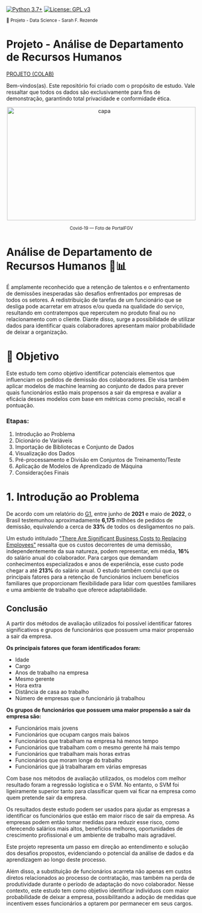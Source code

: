 [![Python 3.7+](https://img.shields.io/badge/python-3.7+-blue.svg)](https://www.python.org/downloads/release/python-360/) [![License: GPL v3](https://img.shields.io/badge/License-GPLv3-blue.svg)](https://www.gnu.org/licenses/gpl-3.0) 

<sub> 📂 Projeto - Data Science - Sarah F. Rezende

#  **Projeto** - Análise de Departamento de Recursos Humanos

[PROJETO (COLAB)](https://github.com/SarahFeanor/Covid_19_EDA_Project/blob/main/Analise_Covid_19.ipynb)

Bem-vindos(as). Este repositório foi criado com o propósito de estudo. Vale ressaltar que todos os dados são exclusivamente para fins de demonstração, garantindo total privacidade e conformidade ética.

<p align="center">
  <a href="https://github.com/SarahFeanor?tab=repositories">
    <img src="https://cdn.discordapp.com/attachments/1063559719291199599/1202596799135612969/ict-crm.jpg?ex=65ce088c&is=65bb938c&hm=94fcf6a9f48d2d3186ee98a5a0043e36c7eabaa76ecfb9737712359484b1ed6c&" alt="capa" width="500" height="300">
  </a>
</p> <p align="center"> <sup> Covid-19 — Foto de PortalFGV</sup> </p>

# **Análise de Departamento de Recursos Humanos** 💼📊

É amplamente reconhecido que a retenção de talentos e o enfrentamento de demissões inesperadas são desafios enfrentados por empresas de todos os setores. A redistribuição de tarefas de um funcionário que se desliga pode acarretar em atrasos e/ou queda na qualidade do serviço, resultando em contratempos que repercutem no produto final ou no relacionamento com o cliente. Diante disso, surge a possibilidade de utilizar dados para identificar quais colaboradores apresentam maior probabilidade de deixar a organização.

# 📍 Objetivo

Este estudo tem como objetivo identificar potenciais elementos que influenciam os pedidos de demissão dos colaboradores. Ele visa também aplicar modelos de machine learning ao conjunto de dados para prever quais funcionários estão mais propensos a sair da empresa e avaliar a eficácia desses modelos com base em métricas como precisão, recall e pontuação.

### Etapas:

1. Introdução ao Problema
2. Dicionário de Variáveis
3. Importação de Bibliotecas e Conjunto de Dados
4. Visualização dos Dados
5. Pré-processamento e Divisão em Conjuntos de Treinamento/Teste
6. Aplicação de Modelos de Aprendizado de Máquina
7. Considerações Finais

# 1. **Introdução ao Problema**

De acordo com um relatório do [G1](https://https//g1.globo.com/trabalho-e-carreira/noticia/2022/06/30/pais-bate-recorde-de-pedidos-de-demissao-em-12-meses-mostra-levantamento.ghtml), entre junho de **2021** e maio de **2022**, o Brasil testemunhou aproximadamente **6,175** milhões de pedidos de demissão, equivalendo a cerca de **33%** de todos os desligamentos no país.

Um estudo intitulado ["There Are Significant Business Costs to Replacing Employees"](https://www.americanprogress.org/wp-content/uploads/2015/08/CostofTurnover0815.pdf) ressalta que os custos decorrentes de uma demissão, independentemente da sua natureza, podem representar, em média, **16%** do salário anual do colaborador. Para cargos que demandam conhecimentos especializados e anos de experiência, esse custo pode chegar a até **213%** do salário anual. O estudo também conclui que os principais fatores para a retenção de funcionários incluem benefícios familiares que proporcionam flexibilidade para lidar com questões familiares e uma ambiente de trabalho que oferece adaptabilidade.

## Conclusão

A partir dos métodos de avaliação utilizados foi possível identificar fatores significativos e grupos de funcionários que possuem uma maior propensão a sair da empresa.

**Os principais fatores que foram identificados foram:**

* Idade
* Cargo
* Anos de trabalho na empresa
* Mesmo gerente
* Hora extra
* Distância de casa ao trabalho
* Número de empresas que o funcionário já trabalhou

**Os grupos de funcionários que possuem uma maior propensão a sair da empresa são:**

* Funcionários mais jovens
* Funcionários que ocupam cargos mais baixos
* Funcionários que trabalham na empresa há menos tempo
* Funcionários que trabalham com o mesmo gerente há mais tempo
* Funcionários que trabalham mais horas extras
* Funcionários que moram longe do trabalho
* Funcionários que já trabalharam em várias empresas

Com base nos métodos de avaliação utilizados, os modelos com melhor resultado foram a regressão logística e o SVM. No entanto, o SVM foi ligeiramente superior tanto para classificar quem vai ficar na empresa como quem pretende sair da empresa.

Os resultados deste estudo podem ser usados para ajudar as empresas a identificar os funcionários que estão em maior risco de sair da empresa. As empresas podem então tomar medidas para reduzir esse risco, como oferecendo salários mais altos, benefícios melhores, oportunidades de crescimento profissional e um ambiente de trabalho mais agradável.

Este projeto representa um passo em direção ao entendimento e solução dos desafios propostos, evidenciando o potencial da análise de dados e da aprendizagem ao longo deste processo.


Além disso, a substituição de funcionários acarreta não apenas em custos diretos relacionados ao processo de contratação, mas também na perda de produtividade durante o período de adaptação do novo colaborador. Nesse contexto, este estudo tem como objetivo identificar indivíduos com maior probabilidade de deixar a empresa, possibilitando a adoção de medidas que incentivem esses funcionários a optarem por permanecer em seus cargos.
